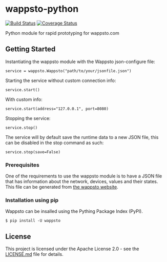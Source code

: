 wappsto-python
===============================================================================

[![Build Status](https://travis-ci.com/Wappsto/wappsto-python.svg?branch=master)](https://travis-ci.com/Wappsto/wappsto-python)
[![Coverage Status](https://coveralls.io/repos/github/Wappsto/wappsto-python/badge.svg?branch=master)](https://coveralls.io/github/Wappsto/wappsto-python?branch=master)

Python module for rapid prototyping for wappsto.com

Getting Started
-------------------------------------------------------------------------------

Instantiating the wappsto module with the Wappsto json-configure file:
```
service = wappsto.Wappsto("path/to/your/jsonfile.json")
```
Starting the service without custom connection info:
```
service.start()
```
With custom info:
```
service.start(address="127.0.0.1", port=8080)
```
Stopping the service:
```
service.stop()
```
The service will by default save the runtime data to a new JSON file, this can be disabled in the stop command as such:
```
service.stop(save=False)
```

### Prerequisites

One of the requirements to use the wappsto module is to have a JSON file that has information about the network, devices, values and their states. This file can be generated from [the wappsto website](https://wappsto.com/).


### Installation using pip

Wappsto can be insalled using the Pything Package Index (PyPI).

```
$ pip install -U wappsto
```

License
-------------------------------------------------------------------------------
This project is licensed under the Apache License 2.0 - see the [LICENSE.md](LICENSE.md) file for details.
